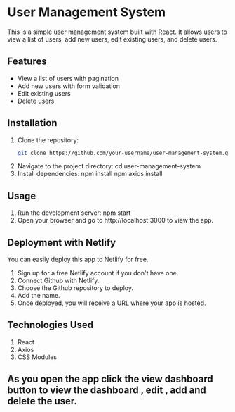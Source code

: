 # User Management System

This is a simple user management system built with React. It allows users to view a list of users, add new users, edit existing users, and delete users.

## Features
- View a list of users with pagination
- Add new users with form validation
- Edit existing users
- Delete users

## Installation
1. Clone the repository:
   ```bash
   git clone https://github.com/your-username/user-management-system.git
2. Navigate to the project directory:
   cd user-management-system
3. Install dependencies:
   npm install
   npm axios install

## Usage
1. Run the development server:
   npm start
2. Open your browser and go to http://localhost:3000 to view the app.

## Deployment with Netlify
You can easily deploy this app to Netlify for free.
1. Sign up for a free Netlify account if you don't have one.
2. Connect Github with Netlify.
3. Choose the Github repository to deploy.
4. Add the name.
5. Once deployed, you will receive a URL where your app is hosted.

## Technologies Used
1. React
2. Axios
3. CSS Modules

## As you open the app click the view dashboard button to view the dashboard , edit , add and delete the user.

